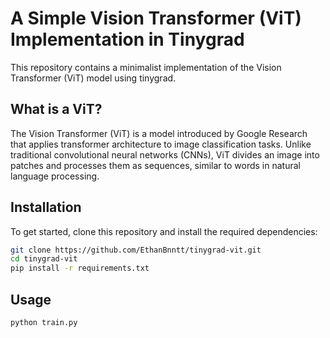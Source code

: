 # A Simple Vision Transformer (ViT) Implementation in Tinygrad

This repository contains a minimalist implementation of the Vision Transformer (ViT) model using tinygrad.

## What is a ViT?

The Vision Transformer (ViT) is a model introduced by Google Research that applies transformer architecture to image classification tasks. Unlike traditional convolutional neural networks (CNNs), ViT divides an image into patches and processes them as sequences, similar to words in natural language processing.

## Installation

To get started, clone this repository and install the required dependencies:

```bash
git clone https://github.com/EthanBnntt/tinygrad-vit.git
cd tinygrad-vit
pip install -r requirements.txt
```

## Usage
```bash
python train.py
```
